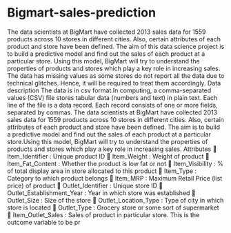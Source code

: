 # Bigmart-sales-prediction
The data scientists at BigMart have collected 2013 sales data for 1559 products across 10 stores in different cities. Also, certain attributes of each product and store have been defined. The aim of this data science project is to build a predictive model and find out the sales of each product at a particular store. Using this model, BigMart will try to understand the properties of products and stores which play a key role in increasing sales.  The data has missing values as some stores do not report all the data due to technical glitches. Hence, it will be required to treat them accordingly.
Data description
The data is in csv format.In computing, a comma-separated values (CSV) file stores tabular data (numbers and text)
in plain text. Each line of the file is a data record. Each record consists of one or more fields, separated by commas. The data scientists at BigMart have collected 2013 sales data for 1559 products across 10 stores in different cities. Also, certain attributes of each product and store have been defined. The aim is to build a predictive model and find
out the sales of each product at a particular store.Using this model, BigMart will try to understand the properties of
products and stores which play a key role in increasing sales. Attributes
 Item_Identifier : Unique product ID
 Item_Weight : Weight of product  Item_Fat_Content : Whether the product is low fat or not  Item_Visibility : % of total display area in store allocated to this product  Item_Type : Category to which product belongs  Item_MRP : Maximum Retail Price (list price) of product  Outlet_Identifier : Unique store ID
 Outlet_Establishment_Year : Year in which store was established  Outlet_Size : Size of the store  Outlet_Location_Type : Type of city in which store is located  Outlet_Type : Grocery store or some sort of supermarket  Item_Outlet_Sales : Sales of product in particular store. This is the outcome variable to be pr
